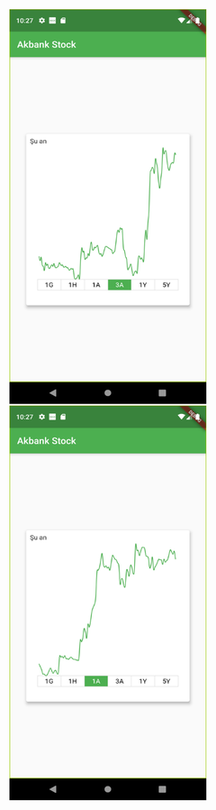 <img src="https://github.com/mustafaersoyer/akbank_stock/blob/master/ss1.png" width="350" height="700">
<img src="https://github.com/mustafaersoyer/akbank_stock/blob/master/ss2.png" width="350" height="700">
